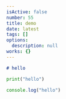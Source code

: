 ```yaml
---
isActive: false
number: 55
title: demo
date: latest
tags: []
options:
  description: null
works: {}
---
```



```md title=".md" title="text.md"
# hello
```

```py title=".py" title="main.py"
print("hello")
```

```js title=".js"
console.log("hello")
```

